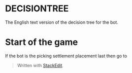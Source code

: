# DECISIONTREE
The English text version of the decision tree for the bot.

# Start of the game
If the bot is the picking settlement placement last then go to 


> Written with [StackEdit](https://stackedit.io/).
<!--stackedit_data:
eyJoaXN0b3J5IjpbMTQ4MjQ0NTY3LC0xMzczMjI5MzM1XX0=
-->